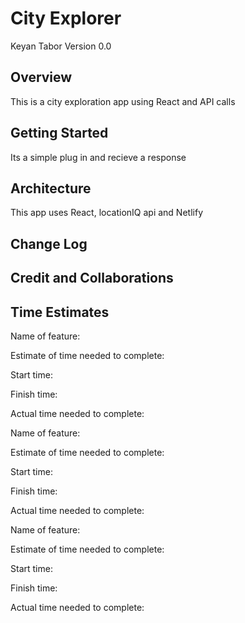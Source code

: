 # City Explorer

Keyan Tabor
Version 0.0

## Overview
This is a city exploration app using React and API calls 

## Getting Started
<!-- What are the steps that a user must take in order to build this app on their own machine and get it running? -->
Its a simple plug in and recieve a response

## Architecture
<!-- Provide a detailed description of the application design. What technologies (languages, libraries, etc) you're using, and any other relevant design information. -->
This app uses React, locationIQ api and Netlify

## Change Log
<!-- Use this area to document the iterative changes made to your application as each feature is successfully implemented. Use time stamps. Here's an example:
01-01-2001 4:59pm - Application now has a fully-functional express server, with a GET route for the location resource. -->


## Credit and Collaborations
<!-- Give credit (and a link) to other people or resources that helped you build this application. -->


## Time Estimates

Name of feature: 

Estimate of time needed to complete: 

Start time: 

Finish time: 

Actual time needed to complete: 

<!------------------------------------------------------------------>

Name of feature: 

Estimate of time needed to complete: 

Start time: 

Finish time: 

Actual time needed to complete:

Name of feature: 
<!------------------------------------------------------------------>

Estimate of time needed to complete: 

Start time: 

Finish time: 

Actual time needed to complete:

<!------------------------------------------------------------------>